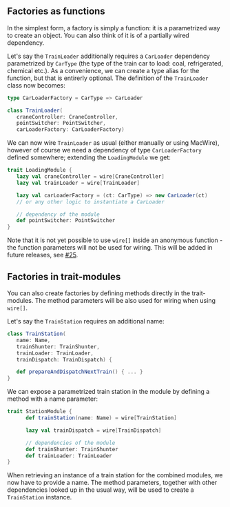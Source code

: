 
## Factories as functions

In the simplest form, a factory is simply a function: it is a parametrized way to create an object. You can also think of it is of a partially wired dependency.

Let's say the `TrainLoader` additionally requires a `CarLoader` dependency parametrized by `CarType` (the type of the train car to load: coal, refrigerated, chemical etc.). As a convenience, we can create a type alias for the function, but that is entirerly optional. The definition of the `TrainLoader` class now becomes:

````scala
type CarLoaderFactory = CarType => CarLoader

class TrainLoader(
   craneController: CraneController, 
   pointSwitcher: PointSwitcher,
   carLoaderFactory: CarLoaderFactory)
````

We can now wire `TrainLoader` as usual (either manually or using MacWire), however of course we need a dependency of type `CarLoaderFactory` defined somewhere; extending the `LoadingModule` we get:

````scala
trait LoadingModule {
   lazy val craneController = wire[CraneController]
   lazy val trainLoader = wire[TrainLoader] 

   lazy val carLoaderFactory = (ct: CarType) => new CarLoader(ct)
   // or any other logic to instantiate a CarLoader

   // dependency of the module
   def pointSwitcher: PointSwitcher
}
````

Note that it is not yet possible to use `wire[]` inside an anonymous function - the function parameters will not be used for wiring. This will be added in future releases, see [#25](https://github.com/adamw/macwire/issues/25).

## Factories in trait-modules

You can also create factories by defining methods directly in the trait-modules. The method parameters will be also used for wiring when using `wire[]`.

Let's say the `TrainStation` requires an additional name:

````scala
class TrainStation(
   name: Name,
   trainShunter: TrainShunter, 
   trainLoader: TrainLoader, 
   trainDispatch: TrainDispatch) {

   def prepareAndDispatchNextTrain() { ... }
}
````

We can expose a parametrized train station in the module by defining a method with a name parameter:

````scala
trait StationModule {
      def trainStation(name: Name) = wire[TrainStation]

      lazy val trainDispatch = wire[TrainDispatch]

      // dependencies of the module
      def trainShunter: TrainShunter 
      def trainLoader: TrainLoader
}
````

When retrieving an instance of a train station for the combined modules, we now have to provide a name. The method parameters, together with other dependencies looked up in the usual way, will be used to create a `TrainStation` instance.